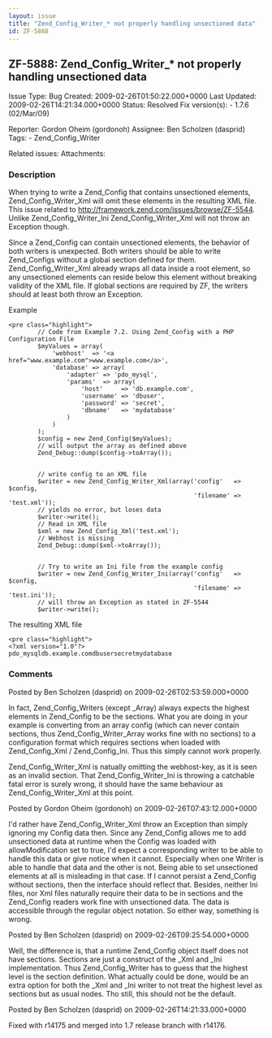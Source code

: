 ```yaml
---
layout: issue
title: "Zend_Config_Writer_* not properly handling unsectioned data"
id: ZF-5888
---
```


ZF-5888: Zend\_Config\_Writer\_\* not properly handling unsectioned data
------------------------------------------------------------------------

 Issue Type: Bug Created: 2009-02-26T01:50:22.000+0000 Last Updated: 2009-02-26T14:21:34.000+0000 Status: Resolved Fix version(s): - 1.7.6 (02/Mar/09)
 
 Reporter:  Gordon Oheim (gordonoh)  Assignee:  Ben Scholzen (dasprid)  Tags: - Zend\_Config\_Writer
 
 Related issues: 
 Attachments: 
### Description

When trying to write a Zend\_Config that contains unsectioned elements, Zend\_Config\_Writer\_Xml will omit these elements in the resulting XML file. This issue related to <http://framework.zend.com/issues/browse/ZF-5544>. Unlike Zend\_Config\_Writer\_Ini Zend\_Config\_Writer\_Xml will not throw an Exception though.

Since a Zend\_Config can contain unsectioned elements, the behavior of both writers is unexpected. Both writers should be able to write Zend\_Configs without a global section defined for them. Zend\_Config\_Writer\_Xml already wraps all data inside a root element, so any unsectioned elements can reside below this element without breaking validity of the XML file. If global sections are required by ZF, the writers should at least both throw an Exception.

Example

 
    <pre class="highlight">
            // Code from Example 7.2. Using Zend_Config with a PHP Configuration File
            $myValues = array(
                'webhost'  => '<a href="www.example.com">www.example.com</a>',
                'database' => array(
                    'adapter' => 'pdo_mysql',
                    'params'  => array(
                        'host'     => 'db.example.com',
                        'username' => 'dbuser',
                        'password' => 'secret',
                        'dbname'   => 'mydatabase'
                    )
                )
            );
            $config = new Zend_Config($myValues);
            // will output the array as defined above
            Zend_Debug::dump($config->toArray());
    
    
            // write config to an XML file
            $writer = new Zend_Config_Writer_Xml(array('config'   => $config,
                                                       'filename' => 'test.xml'));
            // yields no error, but loses data
            $writer->write();
            // Read in XML file        
            $xml = new Zend_Config_Xml('test.xml');
            // Webhost is missing
            Zend_Debug::dump($xml->toArray());
    
    
            // Try to write an Ini file from the example config
            $writer = new Zend_Config_Writer_Ini(array('config'   => $config,
                                                       'filename' => 'test.ini'));
            // will throw an Exception as stated in ZF-5544
            $writer->write();


The resulting XML file

 
    <pre class="highlight">
    <?xml version="1.0"?>
    pdo_mysqldb.example.comdbusersecretmydatabase

 

 

### Comments

Posted by Ben Scholzen (dasprid) on 2009-02-26T02:53:59.000+0000

In fact, Zend\_Config\_Writers (except \_Array) always expects the highest elements in Zend\_Config to be the sections. What you are doing in your example is converting from an array config (which can never contain sections, thus Zend\_Config\_Writer\_Array works fine with no sections) to a configuration format which requires sections when loaded with Zend\_Config\_Xml / Zend\_Config\_Ini. Thus this simply cannot work properly.

Zend\_Config\_Writer\_Xml is natually omitting the webhost-key, as it is seen as an invalid section. That Zend\_Config\_Writer\_Ini is throwing a catchable fatal error is surely wrong, it should have the same behaviour as Zend\_Config\_Writer\_Xml at this point.

 

 

Posted by Gordon Oheim (gordonoh) on 2009-02-26T07:43:12.000+0000

I'd rather have Zend\_Config\_Writer\_Xml throw an Exception than simply ignoring my Config data then. Since any Zend\_Config allows me to add unsectioned data at runtime when the Config was loaded with allowModification set to true, I'd expect a corresponding writer to be able to handle this data or give notice when it cannot. Especially when one Writer is able to handle that data and the other is not. Being able to set unsectioned elements at all is misleading in that case. If I cannot persist a Zend\_Config without sections, then the interface should reflect that. Besides, neither Ini files, nor Xml files naturally require their data to be in sections and the Zend\_Config readers work fine with unsectioned data. The data is accessible through the regular object notation. So either way, something is wrong.

 

 

Posted by Ben Scholzen (dasprid) on 2009-02-26T09:25:54.000+0000

Well, the difference is, that a runtime Zend\_Config object itself does not have sections. Sections are just a construct of the \_Xml and \_Ini implementation. Thus Zend\_Config\_Writer has to guess that the highest level is the section definition. What actually could be done, would be an extra option for both the \_Xml and \_Ini writer to not treat the highest level as sections but as usual nodes. Tho still, this should not be the default.

 

 

Posted by Ben Scholzen (dasprid) on 2009-02-26T14:21:33.000+0000

Fixed with r14175 and merged into 1.7 release branch with r14176.

 

 